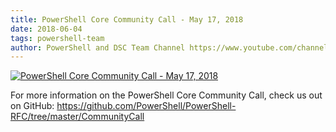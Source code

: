```yaml
---
title: PowerShell Core Community Call - May 17, 2018
date: 2018-06-04
tags: powershell-team
author: PowerShell and DSC Team Channel https://www.youtube.com/channel/UCMhQH-yJlr4_XHkwNunfMog
---
```


[![PowerShell Core Community Call - May 17, 2018](https://i3.ytimg.com/vi/2ZWBuyZvTTg/hqdefault.jpg "PowerShell Core Community Call - May 17, 2018")](https://www.youtube.com/watch?v=2ZWBuyZvTTg)

For more information on the PowerShell Core Community Call, check us out on GitHub: https://github.com/PowerShell/PowerShell-RFC/tree/master/CommunityCall
